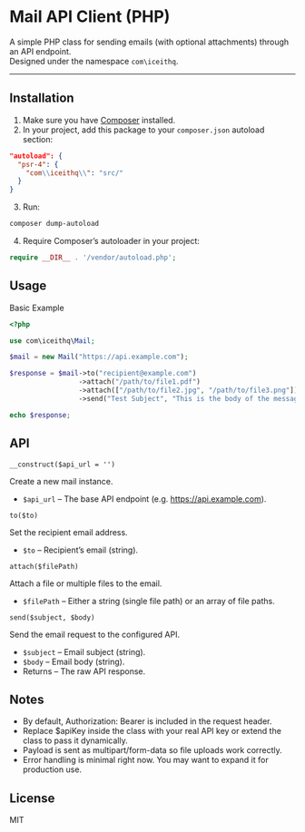 # Mail API Client (PHP)

A simple PHP class for sending emails (with optional attachments) through an API endpoint.  
Designed under the namespace `com\iceithq`.

---

## Installation

1. Make sure you have [Composer](https://getcomposer.org/) installed.
2. In your project, add this package to your `composer.json` autoload section:

```json
"autoload": {
  "psr-4": {
    "com\\iceithq\\": "src/"
  }
}
```

3. Run:

```bash
composer dump-autoload
```

4. Require Composer’s autoloader in your project:

```php
require __DIR__ . '/vendor/autoload.php';
```

## Usage

Basic Example

```php
<?php

use com\iceithq\Mail;

$mail = new Mail("https://api.example.com");

$response = $mail->to("recipient@example.com")
                 ->attach("/path/to/file1.pdf")
                 ->attach(["/path/to/file2.jpg", "/path/to/file3.png"]) // multiple attachments
                 ->send("Test Subject", "This is the body of the message.");

echo $response;
```

## API
```__construct($api_url = '')```

Create a new mail instance.
* ```$api_url``` – The base API endpoint (e.g. https://api.example.com).

```to($to)```

Set the recipient email address.
* ```$to``` – Recipient’s email (string).

```attach($filePath)```

Attach a file or multiple files to the email.
* ```$filePath``` – Either a string (single file path) or an array of file paths.

```send($subject, $body)```

Send the email request to the configured API.
* ```$subject``` – Email subject (string).
* ```$body``` – Email body (string).
* Returns – The raw API response.

## Notes
* By default, Authorization: Bearer is included in the request header.
* Replace $apiKey inside the class with your real API key or extend the class to pass it dynamically.
* Payload is sent as multipart/form-data so file uploads work correctly.
* Error handling is minimal right now. You may want to expand it for production use.

## License

MIT

